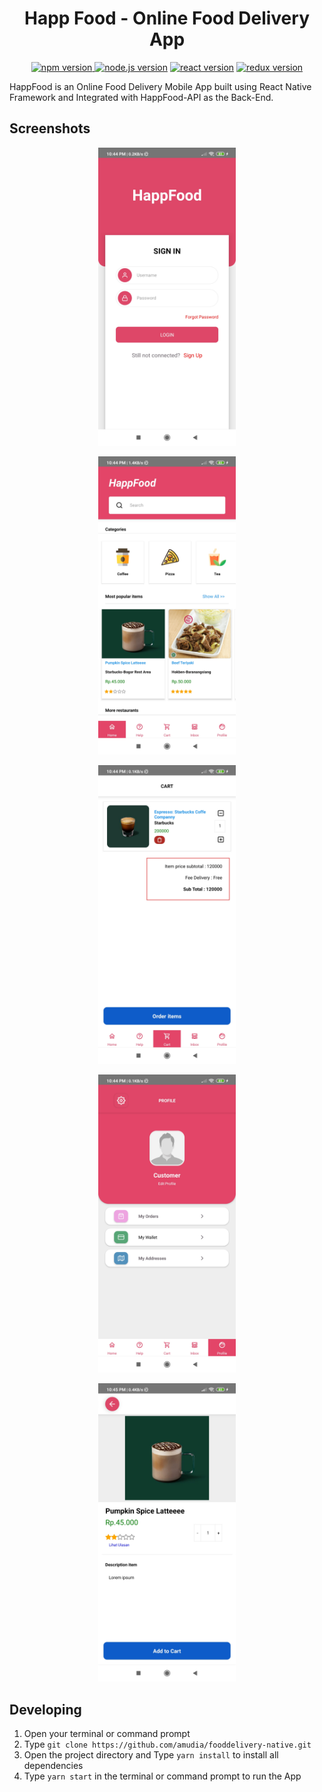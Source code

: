 <h1 align="center">Happ Food - Online Food Delivery App</h1>

<p align="center">
<a href="#"><img src="https://img.shields.io/badge/npm-6.13.4-brightgreen.svg?style=flat-square" alt="npm version">
</a>
<a href="#"><img src="https://img.shields.io/badge/node.js-12.14.0-blue.svg?style=flat-square" alt="node.js version"></a>
<a href="#"><img src="https://img.shields.io/badge/react_native-0.61-green.svg?style=flat-square" alt="react version"></a>
<a href="#"><img src="https://img.shields.io/badge/redux-4.0.5-informational.svg?style=flat-square" alt="redux version"></a>
</p>

HappFood is an Online Food Delivery Mobile App built using React Native Framework and Integrated with HappFood-API as the Back-End.

## Screenshots

<p align="center">
<img src="./screenshoots/1.jpg" width="220">
</p>
<p align="center">
<img src="./screenshoots/2.jpg" width="220">
</p>
<p align="center">
<img src="./screenshoots/3.jpg" width="220">
</p>
<p align="center">
<img src="./screenshoots/4.jpg" width="220">
</p>
<p align="center">
<img src="./screenshoots/5.jpg" width="220">
</p>

## Developing
1. Open your terminal or command prompt
2. Type `git clone https://github.com/amudia/fooddelivery-native.git`
3. Open the project directory and Type `yarn install` to install all dependencies
4. Type `yarn start` in the terminal or command prompt to run the App